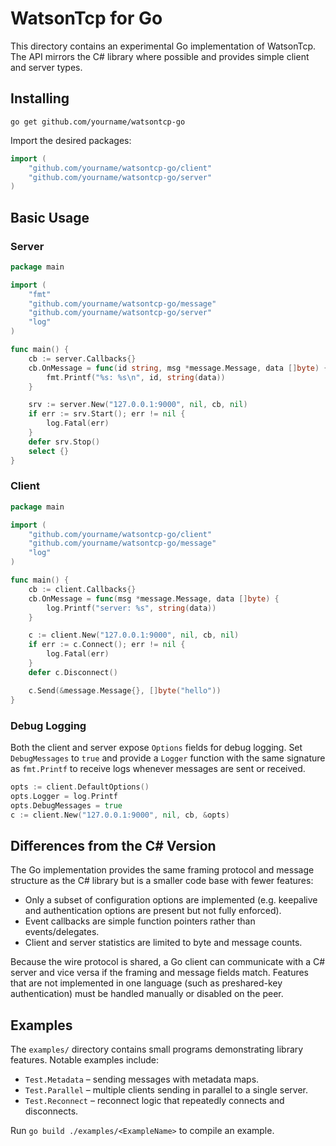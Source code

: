# WatsonTcp for Go

This directory contains an experimental Go implementation of WatsonTcp. The API mirrors the C# library where possible and provides simple client and server types.

## Installing

```
go get github.com/yourname/watsontcp-go
```

Import the desired packages:

```go
import (
    "github.com/yourname/watsontcp-go/client"
    "github.com/yourname/watsontcp-go/server"
)
```

## Basic Usage

### Server
```go
package main

import (
    "fmt"
    "github.com/yourname/watsontcp-go/message"
    "github.com/yourname/watsontcp-go/server"
    "log"
)

func main() {
    cb := server.Callbacks{}
    cb.OnMessage = func(id string, msg *message.Message, data []byte) {
        fmt.Printf("%s: %s\n", id, string(data))
    }

    srv := server.New("127.0.0.1:9000", nil, cb, nil)
    if err := srv.Start(); err != nil {
        log.Fatal(err)
    }
    defer srv.Stop()
    select {}
}
```

### Client
```go
package main

import (
    "github.com/yourname/watsontcp-go/client"
    "github.com/yourname/watsontcp-go/message"
    "log"
)

func main() {
    cb := client.Callbacks{}
    cb.OnMessage = func(msg *message.Message, data []byte) {
        log.Printf("server: %s", string(data))
    }

    c := client.New("127.0.0.1:9000", nil, cb, nil)
    if err := c.Connect(); err != nil {
        log.Fatal(err)
    }
    defer c.Disconnect()

    c.Send(&message.Message{}, []byte("hello"))
}
```

### Debug Logging

Both the client and server expose `Options` fields for debug logging. Set
`DebugMessages` to `true` and provide a `Logger` function with the same signature
as `fmt.Printf` to receive logs whenever messages are sent or received.

```go
opts := client.DefaultOptions()
opts.Logger = log.Printf
opts.DebugMessages = true
c := client.New("127.0.0.1:9000", nil, cb, &opts)
```

## Differences from the C# Version

The Go implementation provides the same framing protocol and message structure as the C# library but is a smaller code base with fewer features:

- Only a subset of configuration options are implemented (e.g. keepalive and authentication options are present but not fully enforced).
- Event callbacks are simple function pointers rather than events/delegates.
- Client and server statistics are limited to byte and message counts.

Because the wire protocol is shared, a Go client can communicate with a C# server and vice versa if the framing and message fields match. Features that are not implemented in one language (such as preshared-key authentication) must be handled manually or disabled on the peer.


## Examples

The `examples/` directory contains small programs demonstrating library features. Notable examples include:

- `Test.Metadata` – sending messages with metadata maps.
- `Test.Parallel` – multiple clients sending in parallel to a single server.
- `Test.Reconnect` – reconnect logic that repeatedly connects and disconnects.

Run `go build ./examples/<ExampleName>` to compile an example.
